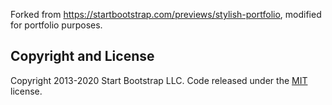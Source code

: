 Forked from https://startbootstrap.com/previews/stylish-portfolio, modified for portfolio purposes.

## Copyright and License

Copyright 2013-2020 Start Bootstrap LLC. Code released under the [MIT](https://github.com/StartBootstrap/startbootstrap-stylish-portfolio/blob/gh-pages/LICENSE) license.
